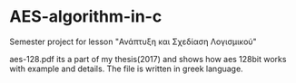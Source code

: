# AES-algorithm-in-c
Semester project for lesson "Ανάπτυξη και Σχεδίαση Λογισμικού"

aes-128.pdf its a part of my thesis(2017) and shows how aes 128bit works with example and details.
The file is written in greek language.
